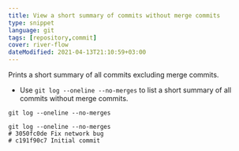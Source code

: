 ```yaml
---
title: View a short summary of commits without merge commits
type: snippet
language: git
tags: [repository,commit]
cover: river-flow
dateModified: 2021-04-13T21:10:59+03:00
---
```


Prints a short summary of all commits excluding merge commits.

- Use `git log --oneline --no-merges` to list a short summary of all commits without merge commits.

```shell
git log --oneline --no-merges
```

```shell
git log --oneline --no-merges
# 3050fc0de Fix network bug
# c191f90c7 Initial commit
```
